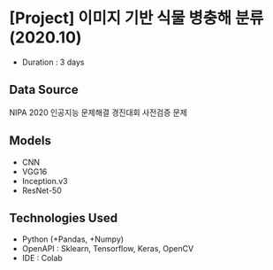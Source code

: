 # [Project] 이미지 기반 식물 병충해 분류 (2020.10)
- Duration : 3 days   
   
## Data Source   
NIPA 2020 인공지능 문제해결 경진대회 사전검증 문제   

## Models   
- CNN   
- VGG16   
- Inception.v3   
- ResNet-50   
   
## Technologies Used   
- Python (+Pandas, +Numpy)   
- OpenAPI   : Sklearn, Tensorflow, Keras, OpenCV   
- IDE : Colab   
